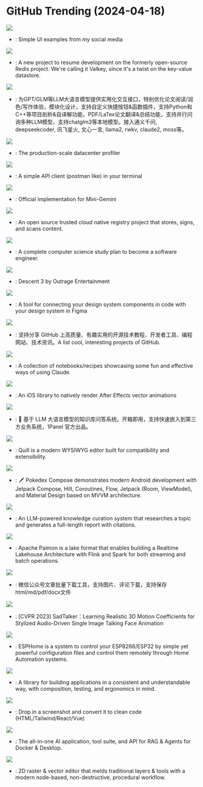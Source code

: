 # GitHub Trending (2024-04-18)

![](https://img.shields.io/badge/HTML-New%20309-green?style=flat-square&logo=appveyor)
- [](https://github.comundefined): Simple UI examples from my social media

![](https://img.shields.io/badge/C-New%20413-green?style=flat-square&logo=appveyor)
- [](https://github.comundefined): A new project to resume development on the formerly open-source Redis project. We're calling it Valkey, since it's a twist on the key-value datastore.

![](https://img.shields.io/badge/Python-New%20247-green?style=flat-square&logo=appveyor)
- [](https://github.comundefined): 为GPT/GLM等LLM大语言模型提供实用化交互接口，特别优化论文阅读/润色/写作体验，模块化设计，支持自定义快捷按钮&函数插件，支持Python和C++等项目剖析&自译解功能，PDF/LaTex论文翻译&总结功能，支持并行问询多种LLM模型，支持chatglm3等本地模型。接入通义千问, deepseekcoder, 讯飞星火, 文心一言, llama2, rwkv, claude2, moss等。

![](https://img.shields.io/badge/Go-New%20804-green?style=flat-square&logo=appveyor)
- [](https://github.comundefined): The production-scale datacenter profiler

![](https://img.shields.io/badge/Rust-New%2088-green?style=flat-square&logo=appveyor)
- [](https://github.comundefined): A simple API client (postman like) in your terminal

![](https://img.shields.io/badge/Python-New%20842-green?style=flat-square&logo=appveyor)
- [](https://github.comundefined): Official implementation for Mini-Gemini

![](https://img.shields.io/badge/Go-New%2037-green?style=flat-square&logo=appveyor)
- [](https://github.comundefined): An open source trusted cloud native registry project that stores, signs, and scans content.

![](https://img.shields.io/badge/none-New%202-green?style=flat-square&logo=appveyor)
- [](https://github.comundefined): A complete computer science study plan to become a software engineer.

![](https://img.shields.io/badge/C%2B%2B-New%20300-green?style=flat-square&logo=appveyor)
- [](https://github.comundefined): Descent 3 by Outrage Entertainment

![](https://img.shields.io/badge/TypeScript-New%2046-green?style=flat-square&logo=appveyor)
- [](https://github.comundefined): A tool for connecting your design system components in code with your design system in Figma

![](https://img.shields.io/badge/none-New%20286-green?style=flat-square&logo=appveyor)
- [](https://github.comundefined): 坚持分享 GitHub 上高质量、有趣实用的开源技术教程、开发者工具、编程网站、技术资讯。A list cool, interesting projects of GitHub.

![](https://img.shields.io/badge/Jupyter%20Notebook-New%20280-green?style=flat-square&logo=appveyor)
- [](https://github.comundefined): A collection of notebooks/recipes showcasing some fun and effective ways of using Claude.

![](https://img.shields.io/badge/Swift-New%2078-green?style=flat-square&logo=appveyor)
- [](https://github.comundefined): An iOS library to natively render After Effects vector animations

![](https://img.shields.io/badge/Python-New%20435-green?style=flat-square&logo=appveyor)
- [](https://github.comundefined): 💬 基于 LLM 大语言模型的知识库问答系统。开箱即用，支持快速嵌入到第三方业务系统，1Panel 官方出品。

![](https://img.shields.io/badge/TypeScript-New%20295-green?style=flat-square&logo=appveyor)
- [](https://github.comundefined): Quill is a modern WYSIWYG editor built for compatibility and extensibility.

![](https://img.shields.io/badge/Kotlin-New%20103-green?style=flat-square&logo=appveyor)
- [](https://github.comundefined): 🗡️ Pokedex Compose demonstrates modern Android development with Jetpack Compose, Hilt, Coroutines, Flow, Jetpack (Room, ViewModel), and Material Design based on MVVM architecture.

![](https://img.shields.io/badge/HTML-New%20296-green?style=flat-square&logo=appveyor)
- [](https://github.comundefined): An LLM-powered knowledge curation system that researches a topic and generates a full-length report with citations.

![](https://img.shields.io/badge/Java-New%2018-green?style=flat-square&logo=appveyor)
- [](https://github.comundefined): Apache Paimon is a lake format that enables building a Realtime Lakehouse Architecture with Flink and Spark for both streaming and batch operations.

![](https://img.shields.io/badge/HTML-New%20114-green?style=flat-square&logo=appveyor)
- [](https://github.comundefined): 微信公众号文章批量下载工具，支持图片、评论下载，支持保存html/md/pdf/docx文件

![](https://img.shields.io/badge/Python-New%2071-green?style=flat-square&logo=appveyor)
- [](https://github.comundefined): [CVPR 2023] SadTalker：Learning Realistic 3D Motion Coefficients for Stylized Audio-Driven Single Image Talking Face Animation

![](https://img.shields.io/badge/C%2B%2B-New%202-green?style=flat-square&logo=appveyor)
- [](https://github.comundefined): ESPHome is a system to control your ESP8266/ESP32 by simple yet powerful configuration files and control them remotely through Home Automation systems.

![](https://img.shields.io/badge/Swift-New%2059-green?style=flat-square&logo=appveyor)
- [](https://github.comundefined): A library for building applications in a consistent and understandable way, with composition, testing, and ergonomics in mind.

![](https://img.shields.io/badge/Python-New%20162-green?style=flat-square&logo=appveyor)
- [](https://github.comundefined): Drop in a screenshot and convert it to clean code (HTML/Tailwind/React/Vue)

![](https://img.shields.io/badge/JavaScript-New%20113-green?style=flat-square&logo=appveyor)
- [](https://github.comundefined): The all-in-one AI application, tool suite, and API for RAG & Agents for Docker & Desktop.

![](https://img.shields.io/badge/Rust-New%2096-green?style=flat-square&logo=appveyor)
- [](https://github.comundefined): 2D raster & vector editor that melds traditional layers & tools with a modern node-based, non-destructive, procedural workflow.

